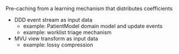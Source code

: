 Pre-caching from a learning mechanism that distributes coefficients

* DDD event stream as input data
  - example: PatientModel domain model and update events
  - example: worklist triage mechanism
* MVU view transform as input data
  - example: lossy compression
